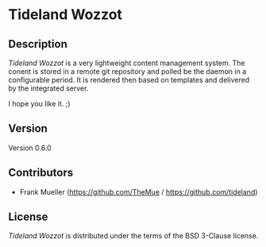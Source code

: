 # Tideland Wozzot

## Description

*Tideland Wozzot* is a very lightweight content management system. The conent
is stored in a remote git repository and polled be the daemon in a configurable
period. It is rendered then based on templates and delivered by the integrated
server.

I hope you like it. ;)

## Version

Version 0.6.0

## Contributors

- Frank Mueller (https://github.com/TheMue / https://github.com/tideland)

## License

*Tideland Wozzot* is distributed under the terms of the BSD 3-Clause license.
